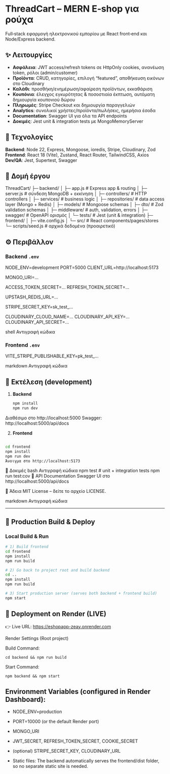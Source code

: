 # ThreadCart – MERN E‑shop για ρούχα

Full‑stack εφαρμογή ηλεκτρονικού εμπορίου με React front‑end και Node/Express backend.

## ✨ Λειτουργίες
- **Ασφάλεια**: JWT access/refresh tokens σε HttpOnly cookies, ανανέωση token, ρόλοι (admin/customer)
- **Προϊόντα**: CRUD, κατηγορίες, επιλογή “featured”, αποθήκευση εικόνων στο Cloudinary
- **Καλάθι**: προσθήκη/ενημέρωση/αφαίρεση προϊόντων, εκκαθάριση
- **Κουπόνια**: έλεγχος εγκυρότητας & ποσοστιαία έκπτωση, αυτόματη δημιουργία κουπονιού δώρου
- **Πληρωμές**: Stripe Checkout και δημιουργία παραγγελιών
- **Analytics**: συνολικοί χρήστες/προϊόντα/πωλήσεις, ημερήσια έσοδα
- **Documentation**: Swagger UI για όλα τα API endpoints
- **Δοκιμές**: Jest unit & integration tests με MongoMemoryServer

## 🧱 Τεχνολογίες
**Backend**: Node 22, Express, Mongoose, ioredis, Stripe, Cloudinary, Zod  
**Frontend**: React 18 (Vite), Zustand, React Router, TailwindCSS, Axios  
**Dev/QA**: Jest, Supertest, Swagger

## 📂 Δομή έργου
ThreadCart/
├─ backend/
│ ├─ app.js # Express app & routing
│ ├─ server.js # σύνδεση MongoDB + εκκίνηση
│ ├─ controllers/ # HTTP controllers
│ ├─ services/ # business logic
│ ├─ repositories/ # data access layer (Mongo + Redis)
│ ├─ models/ # Mongoose schemas
│ ├─ dto/ # Zod validation schemas
│ ├─ middleware/ # auth, validation, errors
│ ├─ swagger/ # OpenAPI ορισμός
│ └─ tests/ # Jest (unit & integration)
├─ frontend/
│ ├─ vite.config.js
│ └─ src/ # React components/pages/stores
└─ scripts/seed.js # αρχικά δεδομένα (προαιρετικό)



## ⚙️ Περιβάλλον

### Backend `.env`
NODE_ENV=development
PORT=5000
CLIENT_URL=http://localhost:5173

MONGO_URI=...

ACCESS_TOKEN_SECRET=...
REFRESH_TOKEN_SECRET=...

UPSTASH_REDIS_URL=...

STRIPE_SECRET_KEY=sk_test_...

CLOUDINARY_CLOUD_NAME=...
CLOUDINARY_API_KEY=...
CLOUDINARY_API_SECRET=...

shell
Αντιγραφή κώδικα

### Frontend `.env`
VITE_STRIPE_PUBLISHABLE_KEY=pk_test_...

markdown
Αντιγραφή κώδικα

## 🚀 Εκτέλεση (development)

1. **Backend**
   ```bash
   npm install
   npm run dev
Διαθέσιμο στο http://localhost:5000
Swagger: http://localhost:5000/api/docs

2. **Frontend**

```bash

cd frontend
npm install
npm run dev
Άνοιγμα στο http://localhost:5173
```

🧪 Δοκιμές
bash
Αντιγραφή κώδικα
npm test        # unit + integration tests
npm run test:cov
📖 API Documentation
Swagger UI στο http://localhost:5000/api/docs

📜 Άδεια
MIT License – δείτε το αρχείο LICENSE.

markdown
Αντιγραφή κώδικα

---

## 🚀 Production Build & Deploy

### Local Build & Run
```bash
# 1) Build frontend
cd frontend
npm install
npm run build

# 2) Go back to project root and build backend
cd ..
npm install
npm run build

# 3) Start production server (serves both backend + frontend build)
npm start
```

## 🚀 Deployment on Render (LIVE)

👉 Live URL: https://eshopapp-zeay.onrender.com

Render Settings (Root project)

Build Command:
````
cd backend && npm run build
````

Start Command:
`````
npm backend && npm start
`````

## Environment Variables (configured in Render Dashboard):

- NODE_ENV=production

- PORT=10000 (or the default Render port)

- MONGO_URI

- JWT_SECRET, REFRESH_TOKEN_SECRET, COOKIE_SECRET

- (optional) STRIPE_SECRET_KEY, CLOUDINARY_URL

- Static files: The backend automatically serves the frontend/dist folder, so no separate static site is needed.
